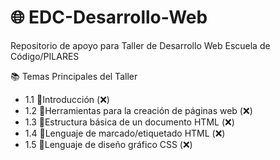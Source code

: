 # 🌐 EDC-Desarrollo-Web

Repositorio de apoyo para Taller de Desarrollo Web Escuela de Código/PILARES

📚 Temas Principales del Taller

 + 1.1 📝Introducción (❌)
 + 1.2 📝Herramientas para la creación de páginas web (❌)
 + 1.3 📝Estructura básica de un documento HTML (❌)
 + 1.4 📝Lenguaje de marcado/etiquetado HTML (❌)
 + 1.5 📝Lenguaje de diseño gráfico CSS (❌)
